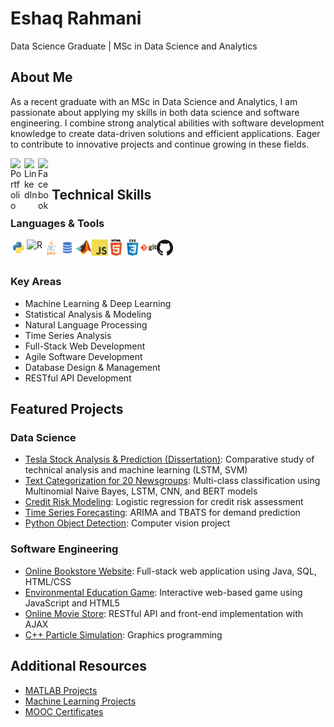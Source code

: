 # Eshaq Rahmani
Data Science Graduate | MSc in Data Science and Analytics 

## About Me
As a recent graduate with an MSc in Data Science and Analytics, I am passionate about applying my skills in both data science and software engineering. I combine strong analytical abilities with software development knowledge to create data-driven solutions and efficient applications. Eager to contribute to innovative projects and continue growing in these fields.


[<img align="left" alt="Portfolio" width="22px" src="https://cdn.jsdelivr.net/npm/simple-icons@v3/icons/googlechrome.svg" />][website]
[<img align="left" alt="LinkedIn" width="22px" src="https://cdn.jsdelivr.net/npm/simple-icons@v3/icons/linkedin.svg" />][linkedin]
[<img align="left" alt="Facebook" width="22px" src="https://cdn.jsdelivr.net/npm/simple-icons@v3/icons/facebook.svg" />][facebook]

<br />

## Technical Skills

### Languages & Tools
<img align="left" alt="Python" width="26px" src="https://raw.githubusercontent.com/github/explore/80688e429a7d4ef2fca1e82350fe8e3517d3494d/topics/python/python.png" />
<img align="left" alt="R" width="26px" src="https://www.r-project.org/logo/Rlogo.svg" />
<img align="left" alt="Java" width="26px" src="https://raw.githubusercontent.com/github/explore/80688e429a7d4ef2fca1e82350fe8e3517d3494d/topics/java/java.png" />
<img align="left" alt="SQL" width="26px" src="https://raw.githubusercontent.com/github/explore/80688e429a7d4ef2fca1e82350fe8e3517d3494d/topics/sql/sql.png" />
<img align="left" alt="MATLAB" width="26px" src="https://raw.githubusercontent.com/github/explore/80688e429a7d4ef2fca1e82350fe8e3517d3494d/topics/matlab/matlab.png" />
<img align="left" alt="JavaScript" width="26px" src="https://raw.githubusercontent.com/github/explore/80688e429a7d4ef2fca1e82350fe8e3517d3494d/topics/javascript/javascript.png" />
<img align="left" alt="HTML5" width="26px" src="https://raw.githubusercontent.com/github/explore/80688e429a7d4ef2fca1e82350fe8e3517d3494d/topics/html/html.png" />
<img align="left" alt="CSS3" width="26px" src="https://raw.githubusercontent.com/github/explore/80688e429a7d4ef2fca1e82350fe8e3517d3494d/topics/css/css.png" />
<img align="left" alt="Git" width="26px" src="https://raw.githubusercontent.com/github/explore/80688e429a7d4ef2fca1e82350fe8e3517d3494d/topics/git/git.png" />
<img align="left" alt="GitHub" width="26px" src="https://raw.githubusercontent.com/github/explore/78df643247d429f6cc873026c0622819ad797942/topics/github/github.png" />

<br />
<br />

### Key Areas
- Machine Learning & Deep Learning
- Statistical Analysis & Modeling
- Natural Language Processing
- Time Series Analysis
- Full-Stack Web Development
- Agile Software Development
- Database Design & Management
- RESTful API Development

## Featured Projects

### Data Science
- [Tesla Stock Analysis & Prediction (Dissertation)](link-to-repo): Comparative study of technical analysis and machine learning (LSTM, SVM)
- [Text Categorization for 20 Newsgroups](link-to-repo): Multi-class classification using Multinomial Naive Bayes, LSTM, CNN, and BERT models
- [Credit Risk Modeling](link-to-repo): Logistic regression for credit risk assessment
- [Time Series Forecasting](link-to-repo): ARIMA and TBATS for demand prediction
- [Python Object Detection](https://github.com/eshaq95/RsBot): Computer vision project

### Software Engineering
- [Online Bookstore Website](link-to-repo): Full-stack web application using Java, SQL, HTML/CSS
- [Environmental Education Game](link-to-repo): Interactive web-based game using JavaScript and HTML5
- [Online Movie Store](link-to-repo): RESTful API and front-end implementation with AJAX
- [C++ Particle Simulation](https://github.com/eshaq95/Particle_explosion_Project): Graphics programming

## Additional Resources
- [MATLAB Projects](https://github.com/eshaq95/MATLAB-projects)
- [Machine Learning Projects](https://github.com/eshaq95/Machine_learning)
- [MOOC Certificates](https://github.com/eshaq95/MOOC-certificates)

[website]: https://eshaq95.github.io/Portfolio/
[linkedin]: https://www.linkedin.com/in/eshaq-rahmani-495043197/
[facebook]: http://www.facebook.com/isak.rahmani
